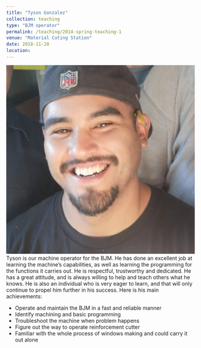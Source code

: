```yaml
---
title: "Tyson Gonzalez"
collection: teaching
type: "BJM operator"
permalink: /teaching/2014-spring-teaching-1
venue: "Material Cuting Station"
date: 2018-11-20
location:
---
```

![tyson](/images/tyson.jpg)
Tyson is our machine operator for the BJM. He has done an excellent job at learning the machine’s capabilities, as well as learning the programming for the functions it carries out. He is respectful, trustworthy and dedicated. He has a great attitude, and is always willing to help and teach others what he knows. He is also an individual who is very eager to learn, and that will only continue to propel him further in his success.
Here is his main achievements:
* Operate and maintain the BJM in a fast and reliable manner
* Identify machining and basic programming
* Troubleshoot the machine when problem happens
* Figure out the way to operate reinforcement cutter
* Familiar with the whole process of windows making and could carry it out alone

